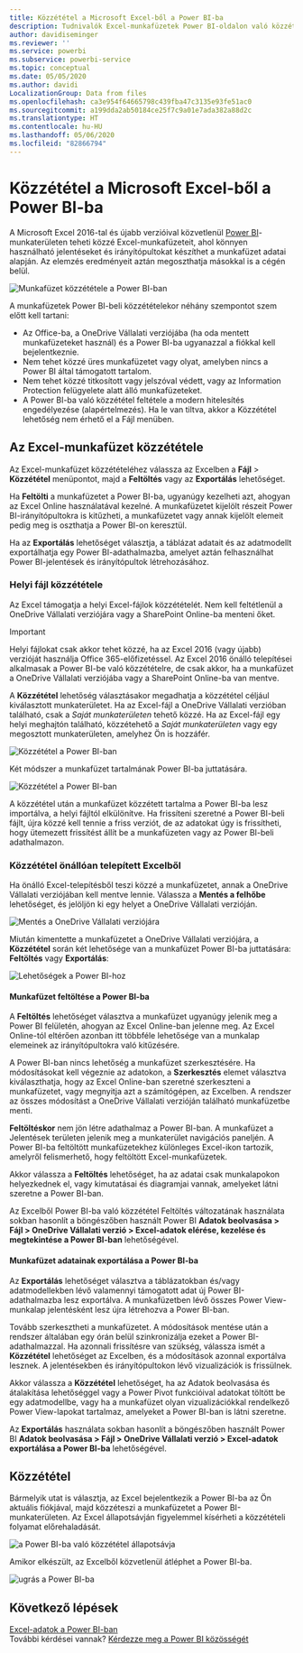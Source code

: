 ```yaml
---
title: Közzététel a Microsoft Excel-ből a Power BI-ba
description: Tudnivalók Excel-munkafüzetek Power BI-oldalon való közzétételéről.
author: davidiseminger
ms.reviewer: ''
ms.service: powerbi
ms.subservice: powerbi-service
ms.topic: conceptual
ms.date: 05/05/2020
ms.author: davidi
LocalizationGroup: Data from files
ms.openlocfilehash: ca3e954f64665798c439fba47c3135e93fe51ac0
ms.sourcegitcommit: a199dda2ab50184ce25f7c9a01e7ada382a88d2c
ms.translationtype: HT
ms.contentlocale: hu-HU
ms.lasthandoff: 05/06/2020
ms.locfileid: "82866794"
---
```

# <a name="publish-to-power-bi-from-microsoft-excel"></a>Közzététel a Microsoft Excel-ből a Power BI-ba
A Microsoft Excel 2016-tal és újabb verzióival közvetlenül [Power BI](https://powerbi.microsoft.com)-munkaterületen teheti közzé Excel-munkafüzeteit, ahol könnyen használható jelentéseket és irányítópultokat készíthet a munkafüzet adatai alapján. Az elemzés eredményeit aztán megoszthatja másokkal is a cégén belül.

![Munkafüzet közzététele a Power BI-ban](media/service-publish-from-excel/pbi_uploadexport2.png)

A munkafüzetek Power BI-beli közzétételekor néhány szempontot szem előtt kell tartani:

* Az Office-ba, a OneDrive Vállalati verziójába (ha oda mentett munkafüzeteket használ) és a Power BI-ba ugyanazzal a fiókkal kell bejelentkeznie.
* Nem tehet közzé üres munkafüzetet vagy olyat, amelyben nincs a Power BI által támogatott tartalom.
* Nem tehet közzé titkosított vagy jelszóval védett, vagy az Information Protection felügyelete alatt álló munkafüzeteket.
* A Power BI-ba való közzététel feltétele a modern hitelesítés engedélyezése (alapértelmezés). Ha le van tiltva, akkor a Közzététel lehetőség nem érhető el a Fájl menüben.

## <a name="publish-your-excel-workbook"></a>Az Excel-munkafüzet közzététele
Az Excel-munkafüzet közzétételéhez válassza az Excelben a **Fájl** > **Közzététel** menüpontot, majd a **Feltöltés** vagy az **Exportálás** lehetőséget.

Ha **Feltölti** a munkafüzetet a Power BI-ba, ugyanúgy kezelheti azt, ahogyan az Excel Online használatával kezelné. A munkafüzetet kijelölt részeit Power BI-irányítópultokra is kitűzheti, a munkafüzetet vagy annak kijelölt elemeit pedig meg is oszthatja a Power BI-on keresztül.

Ha az **Exportálás** lehetőséget választja, a táblázat adatait és az adatmodellt exportálhatja egy Power BI-adathalmazba, amelyet aztán felhasználhat Power BI-jelentések és irányítópultok létrehozásához.

### <a name="local-file-publishing"></a>Helyi fájl közzététele
Az Excel támogatja a helyi Excel-fájlok közzétételét. Nem kell feltétlenül a OneDrive Vállalati verziójára vagy a SharePoint Online-ba menteni őket.

> [!IMPORTANT]
> Helyi fájlokat csak akkor tehet közzé, ha az Excel 2016 (vagy újabb) verzióját használja Office 365-előfizetéssel. Az Excel 2016 önálló telepítései alkalmasak a Power BI-be való közzétételre, de csak akkor, ha a munkafüzet a OneDrive Vállalati verziójába vagy a SharePoint Online-ba van mentve.
> 

A **Közzététel** lehetőség választásakor megadhatja a közzététel céljául kiválasztott munkaterületet. Ha az Excel-fájl a OneDrive Vállalati verzióban található, csak a *Saját munkaterületen* tehető közzé. Ha az Excel-fájl egy helyi meghajtón található, közzétehető a *Saját munkaterületen* vagy egy megosztott munkaterületen, amelyhez Ön is hozzáfér.

![Közzététel a Power BI-ban](media/service-publish-from-excel/pbi_choose_workspace.png)

Két módszer a munkafüzet tartalmának Power BI-ba juttatására.

![Közzététel a Power BI-ban](media/service-publish-from-excel/pbi_uploadexport3.png)

A közzététel után a munkafüzet közzétett tartalma a Power BI-ba lesz importálva, a helyi fájltól elkülönítve. Ha frissíteni szeretné a Power BI-beli fájlt, újra közzé kell tennie a friss verziót, de az adatokat úgy is frissítheti, hogy ütemezett frissítést állít be a munkafüzeten vagy az Power BI-beli adathalmazon.

### <a name="publishing-from-a-standalone-excel-installation"></a>Közzététel önállóan telepített Excelből
Ha önálló Excel-telepítésből teszi közzé a munkafüzetet, annak a OneDrive Vállalati verziójában kell mentve lennie. Válassza a **Mentés a felhőbe** lehetőséget, és jelöljön ki egy helyet a OneDrive Vállalati verzióján.

![Mentés a OneDrive Vállalati verziójára](media/service-publish-from-excel/pbi_savetoonedrive2.png)

Miután kimentette a munkafüzetet a OneDrive Vállalati verziójára, a **Közzététel** során két lehetősége van a munkafüzet Power BI-ba juttatására: **Feltöltés** vagy **Exportálás**:

![Lehetőségek a Power BI-hoz](media/service-publish-from-excel/pbi_uploadexport2.png)

#### <a name="upload-your-workbook-to-power-bi"></a>Munkafüzet feltöltése a Power BI-ba
A **Feltöltés** lehetőséget választva a munkafüzet ugyanúgy jelenik meg a Power BI felületén, ahogyan az Excel Online-ban jelenne meg. Az Excel Online-tól eltérően azonban itt többféle lehetősége van a munkalap elemeinek az irányítópultokra való kitűzésére.

A Power BI-ban nincs lehetőség a munkafüzet szerkesztésére. Ha módosításokat kell végeznie az adatokon, a **Szerkesztés** elemet választva kiválaszthatja, hogy az Excel Online-ban szeretné szerkeszteni a munkafüzetet, vagy megnyitja azt a számítógépen, az Excelben. A rendszer az összes módosítást a OneDrive Vállalati verzióján található munkafüzetbe menti.

**Feltöltéskor** nem jön létre adathalmaz a Power BI-ban. A munkafüzet a Jelentések területen jelenik meg a munkaterület navigációs paneljén. A Power BI-ba feltöltött munkafüzetekhez különleges Excel-ikon tartozik, amelyről felismerhető, hogy feltöltött Excel-munkafüzetek.

Akkor válassza a **Feltöltés** lehetőséget, ha az adatai csak munkalapokon helyezkednek el, vagy kimutatásai és diagramjai vannak, amelyeket látni szeretne a Power BI-ban.

Az Excelből Power BI-ba való közzététel Feltöltés változatának használata sokban hasonlít a böngészőben használt Power BI **Adatok beolvasása > Fájl > OneDrive Vállalati verzió > Excel-adatok elérése, kezelése és megtekintése a Power BI-ban** lehetőségével.

#### <a name="export-workbook-data-to-power-bi"></a>Munkafüzet adatainak exportálása a Power BI-ba
Az **Exportálás** lehetőséget választva a táblázatokban és/vagy adatmodellekben lévő valamennyi támogatott adat új Power BI-adathalmazba lesz exportálva. A munkafüzetben lévő összes Power View-munkalap jelentésként lesz újra létrehozva a Power BI-ban.

Tovább szerkesztheti a munkafüzetet. A módosítások mentése után a rendszer általában egy órán belül szinkronizálja ezeket a Power BI-adathalmazzal. Ha azonnali frissítésre van szükség, válassza ismét a **Közzététel** lehetőséget az Excelben, és a módosítások azonnal exportálva lesznek. A jelentésekben és irányítópultokon lévő vizualizációk is frissülnek.

Akkor válassza a **Közzététel** lehetőséget, ha az Adatok beolvasása és átalakítása lehetőséggel vagy a Power Pivot funkcióival adatokat töltött be egy adatmodellbe, vagy ha a munkafüzet olyan vizualizációkkal rendelkező Power View-lapokat tartalmaz, amelyeket a Power BI-ban is látni szeretne.

Az **Exportálás** használata sokban hasonlít a böngészőben használt Power BI **Adatok beolvasása > Fájl > OneDrive Vállalati verzió > Excel-adatok exportálása a Power BI-ba** lehetőségével.

## <a name="publishing"></a>Közzététel
Bármelyik utat is választja, az Excel bejelentkezik a Power BI-ba az Ön aktuális fiókjával, majd közzéteszi a munkafüzetet a Power BI-munkaterületen. Az Excel állapotsávján figyelemmel kísérheti a közzétételi folyamat előrehaladását.

![a Power BI-ba való közzététel állapotsávja](media/service-publish-from-excel/pbi_publishingstatus.png)

Amikor elkészült, az Excelből közvetlenül átléphet a Power BI-ba.

![ugrás a Power BI-ba](media/service-publish-from-excel/pbi_gotopbi.png)

## <a name="next-steps"></a>Következő lépések
[Excel-adatok a Power BI-ban](service-excel-workbook-files.md)  
További kérdései vannak? [Kérdezze meg a Power BI közösségét](https://community.powerbi.com/)

